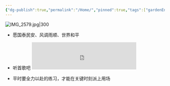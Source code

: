 ```yaml
---
{"dg-publish":true,"permalink":"/Home/","pinned":true,"tags":["gardenEntry"],"dgHomeLink":true,"dgShowBacklinks":"false","noteIcon":"2","created":"2024-01-28T22:46:43+08:00","updated":"2024-09-11T17:07:12+08:00"}
---
```



![IMG_2579.jpg|300](/img/user/attachs/IMG_2579.jpg)

- 愿国泰民安、风调雨顺、世界和平

- 听首歌吧 <iframe frameborder="no" border="0" marginwidth="0" marginheight="0" width=330 height=86 src="https://music.163.com/outchain/player?type=2&id=2612654282&auto=0&height=66"></iframe>
- 平时要全力以赴的练习，才能在关键时刻派上用场
